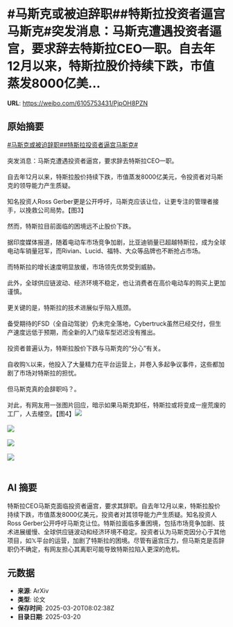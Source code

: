 # #马斯克或被迫辞职##特斯拉投资者逼宫马斯克#突发消息：马斯克遭遇投资者逼宫，要求辞去特斯拉CEO一职。自去年12月以来，特斯拉股价持续下跌，市值蒸发8000亿美...

**URL**: https://weibo.com/6105753431/PjpOH8PZN

## 原始摘要

<a href="https://m.weibo.cn/search?containerid=231522type%3D1%26t%3D10%26q%3D%23%E9%A9%AC%E6%96%AF%E5%85%8B%E6%88%96%E8%A2%AB%E8%BF%AB%E8%BE%9E%E8%81%8C%23&amp;extparam=%23%E9%A9%AC%E6%96%AF%E5%85%8B%E6%88%96%E8%A2%AB%E8%BF%AB%E8%BE%9E%E8%81%8C%23" data-hide=""><span class="surl-text">#马斯克或被迫辞职#</span></a><a href="https://m.weibo.cn/search?containerid=231522type%3D1%26t%3D10%26q%3D%23%E7%89%B9%E6%96%AF%E6%8B%89%E6%8A%95%E8%B5%84%E8%80%85%E9%80%BC%E5%AE%AB%E9%A9%AC%E6%96%AF%E5%85%8B%23&amp;extparam=%23%E7%89%B9%E6%96%AF%E6%8B%89%E6%8A%95%E8%B5%84%E8%80%85%E9%80%BC%E5%AE%AB%E9%A9%AC%E6%96%AF%E5%85%8B%23" data-hide=""><span class="surl-text">#特斯拉投资者逼宫马斯克#</span></a><br><br>突发消息：马斯克遭遇投资者逼宫，要求辞去特斯拉CEO一职。<br><br>自去年12月以来，特斯拉股价持续下跌，市值蒸发8000亿美元，令投资者对马斯克的领导能力产生质疑。<br><br>知名投资人Ross Gerber更是公开呼吁，马斯克应该让位，让更专注的管理者接手，以挽救公司局势。【图3】<br><br>然而，特斯拉目前面临的困境远不止股价下跌。<br><br>据印度媒体报道，随着电动车市场竞争加剧，比亚迪销量已超越特斯拉，成为全球电动车销量冠军，而Rivian、Lucid、福特、大众等品牌也不断抢占市场。<br><br>而特斯拉的增长速度明显放缓，市场领先优势受到威胁。<br><br>此外，全球供应链波动、经济环境不稳定，也让消费者在高价电动车的购买上更加谨慎。<br><br>更关键的是，特斯拉的技术进展似乎陷入瓶颈。<br><br>备受期待的FSD（全自动驾驶）仍未完全落地，Cybertruck虽然已经交付，但生产速度远低于预期，而全新的入门级车型迟迟没有推出。<br><br>投资者普遍认为，特斯拉股价下跌与马斯克的“分心”有关。<br><br>自收购𝕏以来，他投入了大量精力在平台运营上，并卷入多起争议事件，这些都加剧了市场对特斯拉的担忧。<br><br>但马斯克真的会辞职吗？。<br><br>对此，有网友用一张图片回应，暗示如果马斯克卸任，特斯拉或将变成一座荒废的工厂，人去楼空。【图4】<img style="" src="https://tvax2.sinaimg.cn/large/006Fd7o3gy1hznell02r8j30xc0irag1.jpg" referrerpolicy="no-referrer"><br><br><img style="" src="https://tvax2.sinaimg.cn/large/006Fd7o3gy1hznelm3jyfj30uz0gogsp.jpg" referrerpolicy="no-referrer"><br><br><img style="" src="https://tvax2.sinaimg.cn/large/006Fd7o3gy1hznelo80p7j30xc0irk0m.jpg" referrerpolicy="no-referrer"><br><br><img style="" src="https://tvax4.sinaimg.cn/large/006Fd7o3gy1hznelq456rj30v90n7h1t.jpg" referrerpolicy="no-referrer"><br><br>

## AI 摘要

特斯拉CEO马斯克面临投资者逼宫，要求其辞职。自去年12月以来，特斯拉股价持续下跌，市值蒸发8000亿美元，投资者对其领导能力产生质疑。知名投资人Ross Gerber公开呼吁马斯克让位。特斯拉面临多重困境，包括市场竞争加剧、技术进展缓慢、全球供应链波动和经济环境不稳定。投资者认为马斯克因分心于其他项目，如𝕏平台的运营，加剧了特斯拉的困境。尽管有逼宫压力，但马斯克是否辞职仍不确定，有网友担心其离职可能导致特斯拉陷入更深的危机。

## 元数据

- **来源**: ArXiv
- **类型**: 论文
- **保存时间**: 2025-03-20T08:02:38Z
- **目录日期**: 2025-03-20
